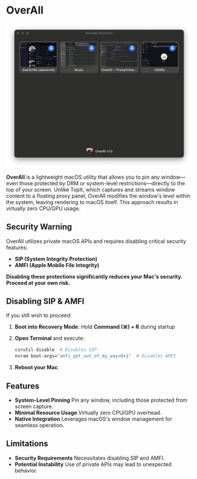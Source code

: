 # OverAll

![OverAll](images/OverAll.png)

**OverAll** is a lightweight macOS utility that allows you to pin any window—even those protected by DRM or system-level restrictions—directly to the top of your screen. Unlike TopIt, which captures and streams window content to a floating proxy panel, OverAll modifies the window's level within the system, leaving rendering to macOS itself. This approach results in virtually zero CPU/GPU usage.

## Security Warning

OverAll utilizes private macOS APIs and requires disabling critical security features:

- **SIP (System Integrity Protection)**
- **AMFI (Apple Mobile File Integrity)**

**Disabling these protections significantly reduces your Mac's security. Proceed at your own risk.**

## Disabling SIP & AMFI

If you still wish to proceed:

1. **Boot into Recovery Mode**: Hold **Command (⌘) + R** during startup
2. **Open Terminal** and execute:

   ```sh
   csrutil disable  # Disables SIP
   nvram boot-args="amfi_get_out_of_my_way=0x1"  # Disables AMFI
   ```

3. **Reboot your Mac**.

## Features

- **System-Level Pinning** Pin any window, including those protected from screen capture.
- **Minimal Resource Usage** Virtually zero CPU/GPU overhead.
- **Native Integration** Leverages macOS's window management for seamless operation.

## Limitations

- **Security Requirements** Necessitates disabling SIP and AMFI.
- **Potential Instability** Use of private APIs may lead to unexpected behavior.
